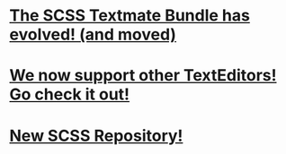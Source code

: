 # [The SCSS Textmate Bundle has evolved! (and moved)](https://github.com/kuroir/SCSS.tmbundle)
# [We now support other TextEditors! Go check it out!](https://github.com/kuroir/SCSS.tmbundle)
# [New SCSS Repository!](https://github.com/kuroir/SCSS.tmbundle)